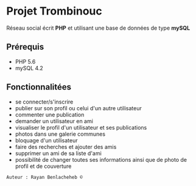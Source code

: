 # Projet Trombinouc
Réseau social écrit **PHP** et utilisant une base de données de type **mySQL** 

## Prérequis
- PHP 5.6
- mySQL 4.2

## Fonctionnalitées
- se connecter/s'inscrire
- publier sur son profil ou celui d'un autre utilisateur
- commenter une publication
- demander un utilisateur en ami
- visualiser le profil d'un utilisateur et ses publications 
- photos dans une galerie communes
- bloquage d'un utilisateur
- faire des recherches et ajouter des amis
- supprimer un ami de sa liste d'ami
- possibilité de changer toutes ses informations ainsi que de photo de profil et de couverture

```
Auteur : Rayan Benlacheheb ©
```
